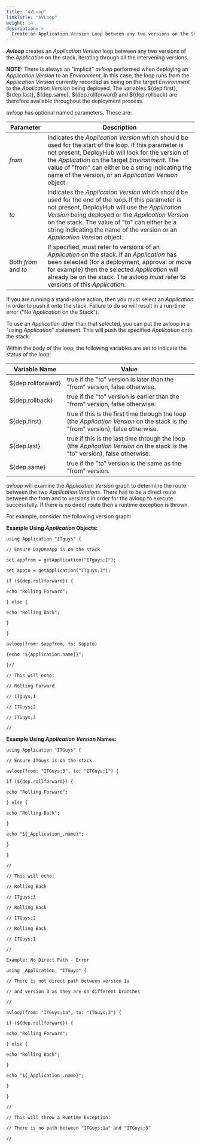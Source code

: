```yaml
---
title: "AVLoop"
linkTitle: "AVLoop"
weight: 14
description: >
  Create an Application Version Loop between any two versions on the Stack.
---
```


**_Avloop_** creates an _Application Version_ loop between any two versions of the _Application_ on the stack, iterating through all the intervening versions.

**NOTE:** There is always an "implicit" _avloop_ performed when deploying an _Application Version_ to an _Environment_. In this case, the loop runs from the _Application Version_ currently recorded as being on the target _Environment_ to the _Application Version_ being deployed. The variables ${dep.first}, ${dep.last}, ${dep.same}, ${dep.rollforward} and ${dep.rollback} are therefore available throughout the deployment process.

_avloop_ has optional named parameters. These are:

| Parameter | Description |
| --- | --- |
| _from_ | Indicates the _Application Version_ which should be used for the start of the loop. If this parameter is not present, DeployHub will look for the version of the _Application_ on the target _Environment_. The value of "from" can either be a string indicating the name of the version, or an _Application Version_ object.|
| _to_ | Indicates the _Application Version_ which should be used for the end of the loop. If this parameter is not present, DeployHub will use the _Application Version_ being deployed or the _Application Version_ on the stack. The value of "to" can either be a string indicating the name of the version or an _Application Version_ object.| 
| Both _from_ and _to_ | If specified, must refer to versions of an _Application_ on the stack. If an _Application_ has been selected (for a deployment, approval or move for example) then the selected _Application_ will already be on the stack. The avloop _must_ refer to versions of this _Application_.

If you are running a stand-alone action, then you must select an _Application_ in order to push it onto the stack. Failure to do so will result in a run-time error ("No _Application_ on the Stack").

To use an _Application_ other than that selected, you can put the avloop in a "using _Application_" statement. This will push the specified _Application_ onto the stack.

Within the body of the loop, the following variables are set to indicate the status of the loop:

| **Variable Name**  |  **Value**  |
| --- | --- |
| ${dep.rollforward} | true if the "to" version is later than the "from" version, false otherwise. |
| ${dep.rollback} | true if the "to" version is earlier than the "from" version, false otherwise. |
| ${dep.first} | true if this is the first time through the loop (the _Application Version_ on the stack is the "from" version), false otherwise. |
| ${dep.last} | true if this is the last time through the loop (the _Application Version_ on the stack is the "to" version), false otherwise. |
| ${dep.same} | true if the "to" version is the same as the "from" version. |

_avloop_ will examine the _Application Version_ graph to determine the route between the two _Application Versions_. There has to be a direct route between the from and to versions in order for the avloop to execute successfully. If there is no direct route then a runtime exception is thrown.

For example, consider the following version graph:



**Example Using _Application_ Objects:**
~~~
using Application "ITguys" {

// Ensure DayOneApp is on the stack

set appfrom = getApplication("ITguys;1");

set appto = getApplication("ITguys;3");

if (${dep.rollforward}) {

echo "Rolling Forward";

} else {

echo "Rolling Back";

}

}

avloop(from: $appfrom, to: $appto)

{echo "${Application.name}}";

}//

// This will echo:

// Rolling Forward

// ITguys;1

// ITGuys;2

// ITGuys;3

//

~~~

**Example Using _Application Version_ Names:**
~~~
using Application "ITGuys" {

// Ensure ITGuys is on the stack

avloop(from: "ITGuys;3", to: "ITGuys;1") {

if (${dep.rollforward}) {

echo "Rolling Forward";

} else {

echo "Rolling Back";

}

echo "${_Application_.name}";

}

}

//

// This will echo:

// Rolling Back

// ITguys;3

// Rolling Back

// ITGuys;2

// Rolling Back

// ITGuys;1

//

Example: No Direct Path - Error

using _Application_ "ITGuys" {

// There is not direct path between version 1a

// and version 3 as they are on different branches

//

avloop(from: "ITGuys;1a", to: "ITGuys;3") {

if (${dep.rollforward}) {

echo "Rolling Forward";

} else {

echo "Rolling Back";

}

echo "${_Application_.name}";

}

}

//

// This will throw a Runtime Exception:

// There is no path between "ITGuys;1a" and "ITGuys;3"

//
~~~